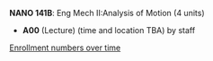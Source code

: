 **NANO 141B**: Eng Mech II:Analysis of Motion (4 units)

- **A00** (Lecture) (time and location TBA) by staff

[Enrollment numbers over time](./NANO141B.tsv)
